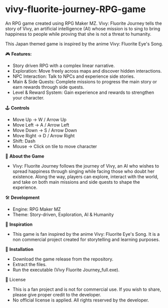 # vivy-fluorite-journey-RPG-game
An RPG game created using RPG Maker MZ. Vivy: Fluorite Journey tells the story of Vivy, an artificial intelligence (AI) whose mission is to sing to bring happiness to people while proving that she is not a threat to humanity. 

This Japan themed game is inspired by the anime Vivy: Fluorite Eye's Song.

🎮 **Features:**
  - Story driven RPG with a complex linear narrative.
  - Exploration: Move freely across maps and discover hidden interactions.
  - NPC Interaction: Talk to NPCs and experience side stories.
  - Main & Side Quests: Complete missions to progress the main story or earn rewards through side quests.
  - Level & Reward System: Gain experience and rewards to strengthen your character.

🕹️ **Controls**
  - Move Up → W / Arrow Up
  - Move Left → A / Arrow Left
  - Move Down → S / Arrow Down
  - Move Right → D / Arrow Right
  - Shift: Dash
  - Mouse → Click on tile to move character

📖 **About the Game**
  - Vivy: Fluorite Journey follows the journey of Vivy, an AI who wishes to spread happiness through singing while facing those who doubt her existence. Along the way, players can
    explore, interact with the world, and take on both main missions and side quests to shape the experience.

🛠️ **Development**
  - Engine: RPG Maker MZ
  - Theme: Story-driven, Exploration, AI & Humanity

📌 **Inspiration**
  - This game is fan inspired by the anime Vivy: Fluorite Eye's Song. It is a non commercial project created for storytelling and learning purposes.

📂 **Installation**
  - Download the game release from the repository.
  - Extract the files.
  - Run the executable (Vivy Fluorite Journey_full.exe).

📜 License
  - This is a fan project and is not for commercial use.
    If you wish to share, please give proper credit to the developer.
  - No official license is applied. All rights reserved by the developer.
